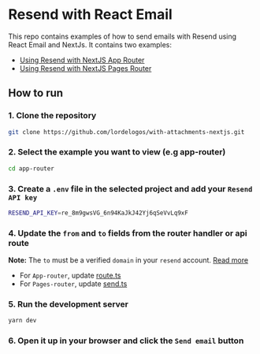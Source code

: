 # Resend with React Email

This repo contains examples of how to send emails with Resend using React Email and NextJs.
It contains two examples:

- [Using Resend with NextJS App Router](/app-router/)
- [Using Resend with NextJS Pages Router](/pages-router/)

## How to run

### 1. Clone the repository

```bash
git clone https://github.com/lordelogos/with-attachments-nextjs.git
```

### 2. Select the example you want to view (e.g app-router)

```bash
cd app-router
```

### 3. Create a `.env` file in the selected project and add your `Resend API key`

```bash
RESEND_API_KEY=re_8m9gwsVG_6n94KaJkJ42Yj6qSeVvLq9xF
```

### 4. Update the `from` and `to` fields from the router handler or api route

**Note:** The `to` must be a verified `domain` in your `resend` account. [Read more](https://resend.com/docs/dashboard/domains/introduction)

- For `App-router`, update [route.ts](/app-router/src/app/api/route.ts)
- For `Pages-router`, update [send.ts](/pages-router/src/pages/api/send.ts)

### 5. Run the development server

```bash
yarn dev
```

### 6. Open it up in your browser and click the `Send email` button
